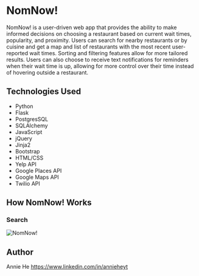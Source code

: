 # NomNow!
NomNow! is a user-driven web app that provides the ability to make informed decisions on choosing a restaurant based on current wait times, popularity, and proximity. Users can search for nearby restaurants or by cuisine and get a map and list of restaurants with the most recent user-reported wait times. Sorting and filtering features allow for more tailored results. Users can also choose to receive text notifications for reminders when their wait time is up, allowing for more control over their time instead of hovering outside a restaurant.

## Technologies Used
* Python
* Flask
* PostgresSQL
* SQLAlchemy
* JavaScript
* jQuery
* Jinja2
* Bootstrap
* HTML/CSS
* Yelp API
* Google Places API
* Google Maps API
* Twilio API

## How NomNow! Works
### Search
<img src="/static/img/nomnow_ss.png" alt="NomNow!">

## Author
Annie He 
https://www.linkedin.com/in/annieheyt